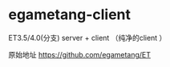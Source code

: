 # egametang-client

ET3.5/4.0(分支) server + client （纯净的client ）

原始地址
https://github.com/egametang/ET
